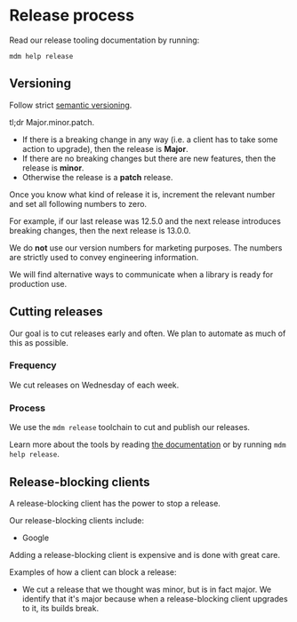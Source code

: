 # Release process

Read our release tooling documentation by running:

    mdm help release

## Versioning

Follow strict [semantic versioning](http://semver.org/).

tl;dr Major.minor.patch.

- If there is a breaking change in any way (i.e. a client has to take some action to upgrade), then the release is **Major**.
- If there are no breaking changes but there are new features, then the release is **minor**.
- Otherwise the release is a **patch** release.

Once you know what kind of release it is, increment the relevant number and set all following numbers to zero.

For example, if our last release was 12.5.0 and the next release introduces breaking changes, then the next release is 13.0.0.

We do **not** use our version numbers for marketing purposes. The numbers are strictly used to convey engineering information.

We will find alternative ways to communicate when a library is ready for production use.

## Cutting releases

Our goal is to cut releases early and often. We plan to automate as much of this as possible.

### Frequency

We cut releases on Wednesday of each week.

### Process

We use the `mdm release` toolchain to cut and publish our releases.

Learn more about the tools by reading [the documentation](https://github.com/material-motion/material-motion-team/tree/develop/contributor_tools/release) or by running `mdm help release`.

## Release-blocking clients

A release-blocking client has the power to stop a release.

Our release-blocking clients include:

- Google

Adding a release-blocking client is expensive and is done with great care.

Examples of how a client can block a release:

- We cut a release that we thought was minor, but is in fact major. We identify that it's major because when a release-blocking client upgrades to it, its builds break.
